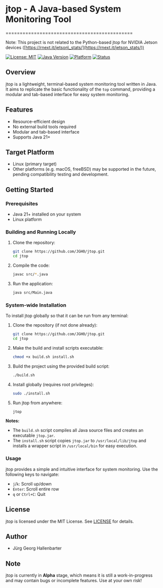 # jtop - A Java-based System Monitoring Tool

\=============================================

Note: This project is not related to the Python-based jtop for NVIDIA Jetson devices ([https://rnext.it/jetson\_stats/](https://rnext.it/jetson_stats/))

[![License: MIT](https://img.shields.io/badge/License-MIT-blue.svg)](https://opensource.org/licenses/MIT)
[![Java Version](https://img.shields.io/badge/Java-21%2B-orange.svg)](https://www.java.com/en/)
[![Platform](https://img.shields.io/badge/Platform-Linux-brightgreen.svg)](https://www.linux.org/)
[![Status](https://img.shields.io/badge/Status-Alpha-red.svg)](https://en.wikipedia.org/wiki/Software_release_life_cycle#Alpha)

## Overview

jtop is a lightweight, terminal-based system monitoring tool written in Java. It aims to replicate the basic functionality of the `top` command, providing a modular and tab-based interface for easy system monitoring.

## Features

* Resource-efficient design
* No external build tools required
* Modular and tab-based interface
* Supports Java 21+

## Target Platform

* Linux (primary target)
* Other platforms (e.g. macOS, freeBSD) may be supported in the future, pending compatibility testing and development.

## Getting Started

### Prerequisites

* Java 21+ installed on your system
* Linux platform

### Building and Running Locally

1. Clone the repository:

   ```bash
   git clone https://github.com/JGH0/jtop.git
   cd jtop
   ```

2. Compile the code:

   ```bash
   javac src/*.java
   ```

3. Run the application:

   ```bash
   java src/Main.java
   ```

### System-wide Installation

To install jtop globally so that it can be run from any terminal:

1. Clone the repository (if not done already):

   ```bash
   git clone https://github.com/JGH0/jtop.git
   cd jtop
   ```

2. Make the build and install scripts executable:

   ```bash
   chmod +x build.sh install.sh
   ```

3. Build the project using the provided build script:

   ```bash
   ./build.sh
   ```

4. Install globally (requires root privileges):

   ```bash
   sudo ./install.sh
   ```

5. Run jtop from anywhere:

   ```bash
   jtop
   ```

**Notes:**

* The `build.sh` script compiles all Java source files and creates an executable `jtop.jar`.
* The `install.sh` script copies `jtop.jar` to `/usr/local/lib/jtop` and installs a wrapper script in `/usr/local/bin` for easy execution.

### Usage

jtop provides a simple and intuitive interface for system monitoring. Use the following keys to navigate:

* `j`/`k`: Scroll up/down
* `Enter`: Scroll entire row
* `q` or `Ctrl+C`: Quit

## License

jtop is licensed under the MIT License. See [LICENSE](LICENSE) for details.

## Author

* Jürg Georg Hallenbarter

## Note

jtop is currently in **Alpha** stage, which means it is still a work-in-progress and may contain bugs or incomplete features. Use at your own risk!
